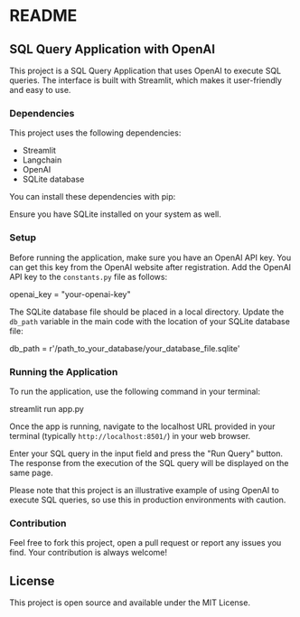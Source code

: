 # README

## SQL Query Application with OpenAI

This project is a SQL Query Application that uses OpenAI to execute SQL queries. The interface is built with Streamlit, which makes it user-friendly and easy to use.

### Dependencies

This project uses the following dependencies:

- Streamlit
- Langchain
- OpenAI
- SQLite database

You can install these dependencies with pip:


Ensure you have SQLite installed on your system as well.

### Setup

Before running the application, make sure you have an OpenAI API key. You can get this key from the OpenAI website after registration. Add the OpenAI API key to the `constants.py` file as follows:

openai_key = "your-openai-key"

The SQLite database file should be placed in a local directory. Update the `db_path` variable in the main code with the location of your SQLite database file:

db_path = r'/path_to_your_database/your_database_file.sqlite'


### Running the Application

To run the application, use the following command in your terminal:

streamlit run app.py


Once the app is running, navigate to the localhost URL provided in your terminal (typically `http://localhost:8501/`) in your web browser.

Enter your SQL query in the input field and press the "Run Query" button. The response from the execution of the SQL query will be displayed on the same page.

Please note that this project is an illustrative example of using OpenAI to execute SQL queries, so use this in production environments with caution.

### Contribution

Feel free to fork this project, open a pull request or report any issues you find. Your contribution is always welcome!

## License

This project is open source and available under the MIT License.

